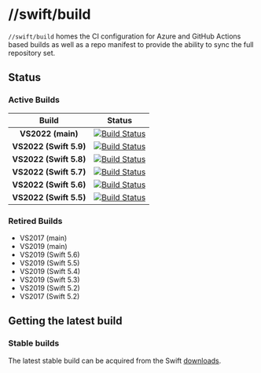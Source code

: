 # **//swift/build**

`//swift/build` homes the CI configuration for Azure and GitHub Actions based
builds as well as a repo manifest to provide the ability to sync the full
repository set.

## Status

### Active Builds

| Build | Status |
| :-: | --- |
| **VS2022 (main)** | [![Build Status](https://dev.azure.com/compnerd/swift-build/_apis/build/status/VS2022?repoName=compnerd%2Fswift-build&branchName=master)](https://dev.azure.com/compnerd/swift-build/_build/latest?definitionId=65&repoName=compnerd%2Fswift-build&branchName=master) |
| **VS2022 (Swift 5.9)** | [![Build Status](https://dev.azure.com/compnerd/swift-build/_apis/build/status%2FVS2022%20Swift%205.9?repoName=compnerd%2Fswift-build&branchName=main)](https://dev.azure.com/compnerd/swift-build/_build/latest?definitionId=70&repoName=compnerd%2Fswift-build&branchName=main) |
| **VS2022 (Swift 5.8)** | [![Build Status](https://dev.azure.com/compnerd/swift-build/_apis/build/status/VS2022%20Swift%205.8?repoName=compnerd%2Fswift-build&branchName=master)](https://dev.azure.com/compnerd/swift-build/_build/latest?definitionId=69&repoName=compnerd%2Fswift-build&branchName=master) |
| **VS2022 (Swift 5.7)** | [![Build Status](https://dev.azure.com/compnerd/swift-build/_apis/build/status/VS2022%20Swift%205.7?repoName=compnerd%2Fswift-build&branchName=master)](https://dev.azure.com/compnerd/swift-build/_build/latest?definitionId=68&repoName=compnerd%2Fswift-build&branchName=master) |
| **VS2022 (Swift 5.6)** | [![Build Status](https://dev.azure.com/compnerd/swift-build/_apis/build/status/VS2022%20Swift%205.6?repoName=compnerd%2Fswift-build&branchName=master)](https://dev.azure.com/compnerd/swift-build/_build/latest?definitionId=66&repoName=compnerd%2Fswift-build&branchName=master) |
| **VS2022 (Swift 5.5)** | [![Build Status](https://dev.azure.com/compnerd/swift-build/_apis/build/status/VS2022%20Swift%205.5?repoName=compnerd%2Fswift-build&branchName=master)](https://dev.azure.com/compnerd/swift-build/_build/latest?definitionId=67&repoName=compnerd%2Fswift-build&branchName=master) |

### Retired Builds

- VS2017 (main)
- VS2019 (main)
- VS2019 (Swift 5.6)
- VS2019 (Swift 5.5)
- VS2019 (Swift 5.4)
- VS2019 (Swift 5.3)
- VS2019 (Swift 5.2)
- VS2017 (Swift 5.2)

## Getting the latest build

### Stable builds
The latest stable build can be acquired from the Swift [downloads](https://download.swift.org).

